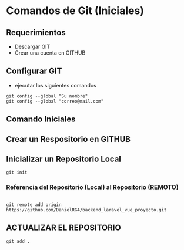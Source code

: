 # Comandos de Git (Iniciales)
## Requerimientos
- Descargar GIT
- Crear una cuenta en GITHUB
## Configurar GIT
- ejecutar los siguientes comandos
```
git config --global "Su nombre"
git config --global "correo@mail.com"
```
## Comando Iniciales
## Crear un Respositorio en GITHUB
## Inicializar un Repositorio Local
```
git init
```
### Referencia del Repositorio (Local) al Repositorio (REMOTO)

```

git remote add origin https://github.com/DanielRG4/backend_laravel_vue_proyecto.git
```
## ACTUALIZAR EL REPOSITORIO

```
git add .
```